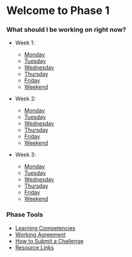 # Welcome to Phase 1

### What should I be working on right now?

- Week 1:
  - [Monday](week-1/monday.md)
  - [Tuesday](week-1/tuesday.md)
  - [Wednesday](week-1/wednesday.md)
  - [Thursday](week-1/thursday.md)
  - [Friday](week-1/friday.md)
  - [Weekend](week-1/weekend.md)

- Week 2:
  - [Monday](week-2/monday.md)
  - [Tuesday](week-2/tuesday.md)
  - [Wednesday](week-2/wednesday.md)
  - [Thursday](week-2/thursday.md)
  - [Friday](week-2/friday.md)
  - [Weekend](week-2/weekend.md)

- Week 3:
  - [Monday](week-3/monday.md)
  - [Tuesday](week-3/tuesday.md)
  - [Wednesday](week-3/wednesday.md)
  - [Thursday](week-3/thursday.md)
  - [Friday](week-3/friday.md)
  - [Weekend](week-3/weekend.md)

### Phase Tools

* [Learning Competencies](learning-competency.md) 
* [Working Agreement](working-agreement.md)
* [How to Submit a Challenge](how-to-submit.md)
* [Resource Links](resources.md)
